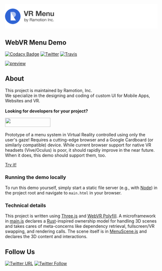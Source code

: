 [![header](./header.png)](https://business.ramotion.com?utm_source=gthb&utm_medium=special&utm_campaign=vr-menu-demo)



## WebVR Menu Demo
[![Codacy Badge](https://api.codacy.com/project/badge/Grade/c502012bcb1b4e90a7255e6ce47e5b1a)](https://www.codacy.com/app/juri-v/vr-menu-demo?utm_source=github.com&amp;utm_medium=referral&amp;utm_content=Ramotion/vr-menu-demo&amp;utm_campaign=Badge_Grade)
[![Twitter](https://img.shields.io/badge/Twitter-@Ramotion-blue.svg?style=flat)](http://twitter.com/Ramotion)
[![Travis](https://img.shields.io/travis/Ramotion/vr-menu-demo.svg)](https://travis-ci.org/Ramotion/vr-menu-demo)

[![preview](./preview.gif)](https://ramotion.github.io/vr-menu-demo/main.html)

## About
This project is maintained by Ramotion, Inc.<br>
We specialize in the designing and coding of custom UI for Mobile Apps, Websites and VR.<br><br>**Looking for developers for your project?** 

<a href="https://business.ramotion.com?utm_source=gthb&utm_medium=special&utm_campaign=vr-menu-demo-contact-us/#Get_in_Touch" > <img src="https://github.com/Ramotion/navigation-stack/raw/master/contact_our_team@2x.png" width="150" height="30"></a>

Prototype of a menu system in Virtual Reality controlled using only the user's gaze! Requires a cutting-edge browser and a Google Cardboard (or similarly compatible) device. While current browser support for native VR headsets (Vive/Oculus) is poor, it should rapidly improve in the near future. When it does, this demo should support them, too.

[Try it!](http://ramotion.github.io/vr-menu-demo/main.html)

### Running the demo locally

To run this demo yourself, simply start a static file server (e.g., with [Node](https://www.npmjs.com/package/static-server)) in the project root and navigate to `main.html` in your browser.

### Technical details

This project is written using [Three.js](https://github.com/mrdoob/three.js) and [WebVR Polyfill](https://github.com/googlevr/webvr-polyfill). A microframework in [main.js](https://github.com/Ramotion/vr-menu-demo/blob/master/main.js) declares a [Rust](https://github.com/rust-lang/rust)-inspired ownership model for handling 3D scenes and takes cares of meta-concerns like dependency retrieval, fullscreen/VR swapping, and rendering calls. The scene itself is in [MenuScene.js](https://github.com/Ramotion/vr-menu-demo/blob/master/MenuScene.js) and declares the 3D content and interactions.

## Follow Us

[![Twitter URL](https://img.shields.io/twitter/url/http/shields.io.svg?style=social)](https://twitter.com/intent/tweet?text=https://github.com/ramotion/vr-menu-demo)
[![Twitter Follow](https://img.shields.io/twitter/follow/ramotion.svg?style=social)](https://twitter.com/ramotion)
